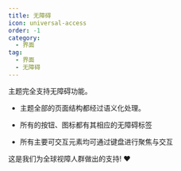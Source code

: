 ```yaml
---
title: 无障碍
icon: universal-access
order: -1
category:
  - 界面
tag:
  - 界面
  - 无障碍
---
```


主题完全支持无障碍功能。

- 主题全部的页面结构都经过语义化处理。

- 所有的按钮、图标都有其相应的无障碍标签

- 所有主要可交互元素均可通过键盘进行聚焦与交互

这是我们为全球视障人群做出的支持! :heart:
